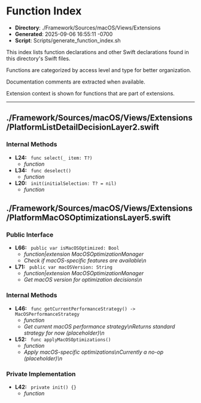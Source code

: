 # Function Index

- **Directory**: ./Framework/Sources/macOS/Views/Extensions
- **Generated**: 2025-09-06 16:55:11 -0700
- **Script**: Scripts/generate_function_index.sh

This index lists function declarations and other Swift declarations found in this directory's Swift files.

Functions are categorized by access level and type for better organization.

Documentation comments are extracted when available.

Extension context is shown for functions that are part of extensions.

---

## ./Framework/Sources/macOS/Views/Extensions/PlatformListDetailDecisionLayer2.swift
### Internal Methods
- **L24:** ` func select(_ item: T?)`
  - *function*
- **L34:** ` func deselect()`
  - *function*
- **L20:** ` init(initialSelection: T? = nil)`
  - *function*

## ./Framework/Sources/macOS/Views/Extensions/PlatformMacOSOptimizationsLayer5.swift
### Public Interface
- **L66:** ` public var isMacOSOptimized: Bool`
  - *function|extension MacOSOptimizationManager*
  - *Check if macOS-specific features are available\n*
- **L71:** ` public var macOSVersion: String`
  - *function|extension MacOSOptimizationManager*
  - *Get macOS version for optimization decisions\n*

### Internal Methods
- **L46:** ` func getCurrentPerformanceStrategy() -> MacOSPerformanceStrategy`
  - *function*
  - *Get current macOS performance strategy\nReturns standard strategy for now (placeholder)\n*
- **L52:** ` func applyMacOSOptimizations()`
  - *function*
  - *Apply macOS-specific optimizations\nCurrently a no-op (placeholder)\n*

### Private Implementation
- **L42:** ` private init() {}`
  - *function*

